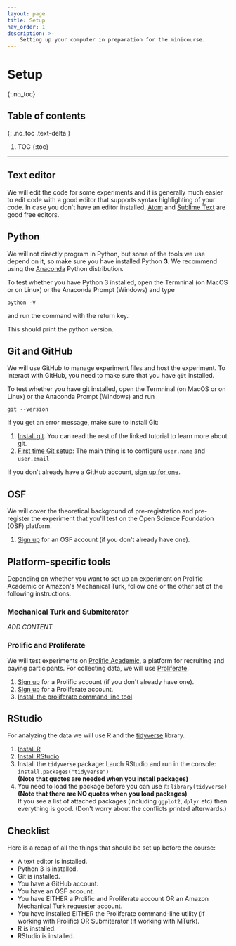 ```yaml
---
layout: page
title: Setup
nav_order: 1
description: >-
    Setting up your computer in preparation for the minicourse.
---
```


# Setup
{:.no_toc}

## Table of contents
{: .no_toc .text-delta }

1. TOC
{:toc}

---

## Text editor

We will edit the code for some experiments and it is generally much easier to edit code with a good editor that supports syntax highlighting of your code. In case you don't have an editor installed, [Atom](https://atom.io/) and [Sublime Text](https://www.sublimetext.com/) are good free editors.


## Python

We will not directly program in Python, but some of the tools we use depend on it, so make sure you have installed Python **3**. We recommend using the [Anaconda](https://www.anaconda.com/products/individual) Python distribution.

To test whether you have Python 3 installed, open the Termninal (on MacOS or on Linux) or the Anaconda Prompt (Windows) and type 

```
python -V
```
and run the command with the return key.

This should print the python version.

## Git and GitHub

We will use GitHub to manage experiment files and host the experiment. To interact with GitHub, you need to make sure that you have `git` installed. 

To test whether you have git installed, open the Termninal (on MacOS or on Linux) or the Anaconda Prompt (Windows) and run 

```
git --version
```

If you get an error message, make sure to install Git:

1. [Install git](https://git-scm.com/book/en/v2/Getting-Started-Installing-Git). You can read the rest of the linked tutorial to learn more about git.
2. [First time Git setup](https://git-scm.com/book/en/v2/Getting-Started-First-Time-Git-Setup): The main thing is to configure `user.name` and `user.email`

If you don't already have a GitHub account,  [sign up for one](https://github.com/).

## OSF

We will cover the theoretical background of pre-registration and pre-register the experiment that you'll test on the Open Science Foundation (OSF) platform.

1. [Sign up](https://osf.io/register) for an OSF account (if you don't already have one).

## Platform-specific tools

Depending on whether you want to set up an experiment on Prolific Academic or Amazon's Mechanical Turk, follow one or the other set of the following instructions.

### Mechanical Turk and Submiterator

*ADD CONTENT*

### Prolific and Proliferate

We will test experiments on [Prolific Academic](https://prolific.co), a platform for recruiting and paying participants. For collecting data, we will use [Proliferate](https://docs.proliferate.alps.science).

1. [Sign up](https://app.prolific.co/register/researcher) for a Prolific account (if you don't already have one).
2. [Sign up](https://proliferate.alps.science/admin/signup) for a Proliferate account.
3. [Install the proliferate command line tool](https://docs.proliferate.alps.science/en/latest/cli/setup.html).

## RStudio

For analyzing the data we will use R and the [tidyverse](https://tidyverse.org) library.

1. [Install R](https://cran.rstudio.com/)
2. [Install RStudio](https://www.rstudio.com/products/rstudio/download/)
3. Install the `tidyverse` package: Lauch RStudio and run in the console: `install.packages("tidyverse")`  
**(Note that quotes are needed when you install packages)**
4. You need to load the package before you can use it:
`library(tidyverse)`  
**(Note that there are NO quotes when you load packages)**  
If you see a list of attached packages (including `ggplot2`, `dplyr` etc) then everything is good. (Don't worry about the conflicts printed afterwards.)



## Checklist

Here is a recap of all the things that should be set up before the course:

* A text editor is installed.
* Python 3 is installed.
* Git is installed.
* You have a GitHub account.
* You have an OSF account.
* You have EITHER a Prolific and Proliferate account OR an Amazon Mechanical Turk requester account.
* You have installed EITHER the Proliferate command-line utility (if working with Prolific) OR Submiterator (if working with MTurk).
* R is installed.
* RStudio is installed.


